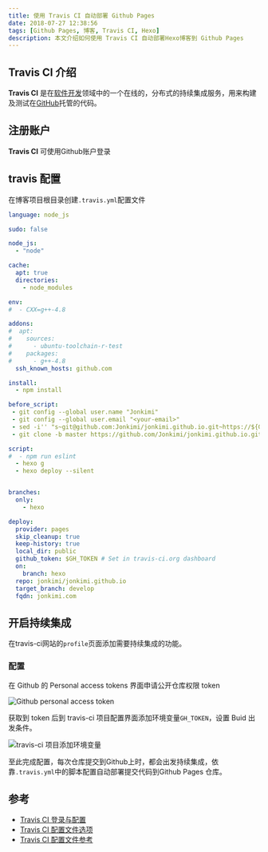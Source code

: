 ```yaml
---
title: 使用 Travis CI 自动部署 Github Pages
date: 2018-07-27 12:38:56
tags: [Github Pages, 博客, Travis CI, Hexo]
description: 本文介绍如何使用 Travis CI 自动部署Hexo博客到 Github Pages
---
```


## Travis CI 介绍

**Travis CI** 是在[软件开发](https://zh.wikipedia.org/wiki/%E8%BD%AF%E4%BB%B6%E5%BC%80%E5%8F%91)领域中的一个在线的，分布式的持续集成服务，用来构建及测试在[GitHub](https://zh.wikipedia.org/wiki/GitHub)托管的代码。

## 注册账户

**Travis CI** 可使用Github账户登录

## travis 配置

在博客项目根目录创建`.travis.yml`配置文件

```yaml
language: node_js

sudo: false

node_js:
  - "node"

cache:
  apt: true
  directories:
    - node_modules

env:
#  - CXX=g++-4.8

addons:
#  apt:
#    sources:
#      - ubuntu-toolchain-r-test
#    packages:
#      - g++-4.8
  ssh_known_hosts: github.com

install:
  - npm install

before_script:
 - git config --global user.name "Jonkimi"
 - git config --global user.email "<your-email>"
 - sed -i'' "s~git@github.com:Jonkimi/jonkimi.github.io.git~https://${GH_TOKEN}@github.com/Jonkimi/jonkimi.github.io.git~" _config.yml
 - git clone -b master https://github.com/Jonkimi/jonkimi.github.io.git .deploy_git # 此配置用来保留jonkimi.github.io项目的提交记录

script:
#  - npm run eslint
  - hexo g
  - hexo deploy --silent


branches:
  only:
    - hexo

deploy:
  provider: pages
  skip_cleanup: true
  keep-history: true
  local_dir: public
  github_token: $GH_TOKEN # Set in travis-ci.org dashboard
  on:
    branch: hexo
  repo: jonkimi/jonkimi.github.io
  target_branch: develop
  fqdn: jonkimi.com
```

## 开启持续集成

在travis-ci网站的`profile`页面添加需要持续集成的功能。

### 配置

在 Github 的 Personal access tokens 界面申请公开仓库权限 token

![Github personal access token](https://image.jonkimi.com/images/2018/09/18/github_personal_access_tokens_page_.png)

获取到 token 后到 travis-ci 项目配置界面添加环境变量`GH_TOKEN`，设置 Buid 出发条件。

![travis-ci 项目添加环境变量](https://image.jonkimi.com/images/2018/09/18/travis-ci-add-project-env.png)

至此完成配置，每次仓库提交到Github上时，都会出发持续集成，依靠`.travis.yml`中的脚本配置自动部署提交代码到Github Pages 仓库。

## 参考

* [Travis CI 登录与配置][3]
* [Travis CI 配置文件选项][2]
* [Travis CI 配置文件参考][4]

[1]: https://github.com/settings/tokens	"Github Token管理界面"
[2]: https://docs.travis-ci.com/user/deployment/pages/ "Travis CI 部署 Github Pages 官方文档"
[3]: https://juejin.im/post/596e39916fb9a06baf2ed273 "Travis CI 配置文件"
[4]: https://github.com/hexojs/site/blob/master/.travis.yml "Hexo website travis.yml"
[5]: https://github.com/hexojs/eslint-config-hexo "添加 eslint"
[6]: https://takuti.me/note/travis-gh-pages-deployment/ "Travis CI 配置文件参考"